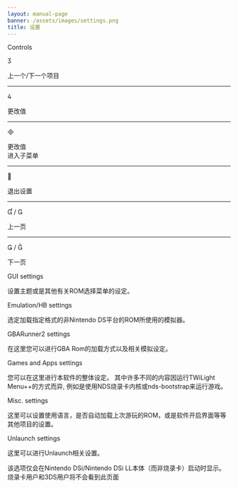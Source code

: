 ```yaml
---
layout: manual-page
banner: /assets/images/settings.png
title: 设置
---
```


<div id="conrols" class="section-title">Controls</div>
<div class="section-body">
    <div class="button-action-group">
        <p class="button-action button">&#xE07D;</p>
        <p class="button-action-text">上一个/下一个项目</p>
    </div>
    <hr>
    <div class="button-action-group">
        <p class="button-action button">&#xE07E;</p>
        <p class="button-action-text">更改值</p>
    </div>
    <hr>
    <div class="button-action-group">
        <p class="button-action button">&#xE000;</p>
        <p class="button-action-text">更改值<br>进入子菜单</p>
    </div>
    <hr>
    <div class="button-action-group">
        <p class="button-action button">&#xE001;</p>
        <p class="button-action-text">退出设置</p>
    </div>
    <hr>
    <div class="button-action-group">
        <p class="button-action button">&#xE004; / &#xE002;</p>
        <p class="button-action-text">上一页</p>
    </div>
    <hr>
    <div class="button-action-group">
        <p class="button-action button">&#xE003; / &#xE005;</p>
        <p class="button-action-text">下一页</p>
    </div>
</div>

<div id="gui-settings" class="section-title">GUI settings</div>
<div class="section-body">
    <p>设置主题或是其他有关ROM选择菜单的设定。</p>
</div>

<div id="emulation-hb-settings" class="section-title">Emulation/HB settings</div>
<div class="section-body">
    <p>选定加载指定格式的非Nintendo DS平台的ROM所使用的模拟器。</p>
</div>

<div id="gbarunner2-settings" class="section-title">GBARunner2 settings</div>
<div class="section-body">
    <p>在这里您可以进行GBA Rom的加载方式以及相关模拟设定。</p>
</div>

<div id="games-and-apps-settings" class="section-title">Games and Apps settings</div>
<div class="section-body">
    <p>您可以在这里进行本软件的整体设定。 其中许多不同的内容因运行TWiLight Menu++的方式而异, 例如是使用NDS烧录卡内核或nds-bootstrap来运行游戏。</p>
</div>

<div id="misc-settings" class="section-title">Misc. settings</div>
<div class="section-body">
    <p>这里可以设置使用语言，是否自动加载上次游玩的ROM，或是软件开启界面等等其他项目的设置。</p>
</div>

<div id="unlaunch-settings" class="section-title">Unlaunch settings</div>
<div class="section-body">
    <p>这里可以进行Unlaunch相关设置。</p>
    <p>该选项仅会在Nintendo DSi/Nintendo DSi LL本体（而非烧录卡）启动时显示。 烧录卡用户和3DS用户将不会看到此页面</p>
</div>
